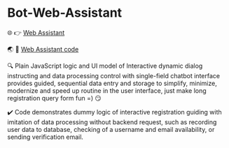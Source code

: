 # Bot-Web-Assistant

🌐 👉 [Web Assistant](https://ladooniani.github.io/Bot-Web-Assistant/)

🌏 📝 [Web Assistant code](https://github.com/ladooniani/Bot-Web-Assistant/blob/main/terbinari/js/terbinari_assistent.js)

🔍 Plain JavaScript logic and UI model of Interactive dynamic dialog instructing and data processing control with single-field chatbot interface provides guided, sequential data entry and storage to simplify, minimize, modernize and speed up routine in the user interface, just make long registration query form fun =) 😏

✔️ Code demonstrates dummy logic of interactive registration guiding with imitation of data processing without backend request, such as recording user data to database, checking of a username and email availability, or sending verification email.

